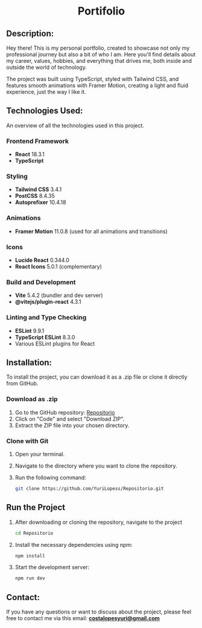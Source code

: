 <h1 align="center">Portifolio</h1>

<h2>Description:</h2>

Hey there! This is my personal portfolio, created to showcase not only my professional journey but also a bit of who I am. Here you'll find details about my career, values, hobbies, and everything that drives me, both inside and outside the world of technology.

The project was built using TypeScript, styled with Tailwind CSS, and features smooth animations with Framer Motion, creating a light and fluid experience, just the way I like it.

<h2>Technologies Used:</h2>

An overview of all the technologies used in this project.

### Frontend Framework
- **React** 18.3.1
- **TypeScript**

### Styling
- **Tailwind CSS** 3.4.1
- **PostCSS** 8.4.35
- **Autoprefixer** 10.4.18

### Animations
- **Framer Motion** 11.0.8 (used for all animations and transitions)

### Icons
- **Lucide React** 0.344.0
- **React Icons** 5.0.1 (complementary)

### Build and Development
- **Vite** 5.4.2 (bundler and dev server)
- **@vitejs/plugin-react** 4.3.1

### Linting and Type Checking
- **ESLint** 9.9.1
- **TypeScript ESLint** 8.3.0
- Various ESLint plugins for React

<h2>Installation:</h2>

To install the project, you can download it as a .zip file or clone it directly from GitHub.

### Download as .zip

1. Go to the GitHub repository: [Repositorio](https://github.com/YuriLopess/Repositorio)
2. Click on "Code" and select "Download ZIP".
3. Extract the ZIP file into your chosen directory.

### Clone with Git

1. Open your terminal.
2. Navigate to the directory where you want to clone the repository.
3. Run the following command:

   
   ```sh
   git clone https://github.com/YuriLopess/Repositorio.git

<h2>Run the Project</h2>

1. After downloading or cloning the repository, navigate to the project 

   ```sh
   cd Repositorio

2. Install the necessary dependencies using npm:

   ```sh
   npm install

3. Start the development server:

   ```sh
   npm run dev

<h2>Contact:</h2>

If you have any questions or want to discuss about the project, please feel free to contact me via this email: **[costalopesyuri@gmail.com](mailto:costalopesyuri@gmail.com)**